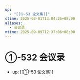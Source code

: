 ```yaml
---
up:
  - "[[①-53 论文集]]"
ctime: 2025-03-01T13:04:26+08:00
aliases:
  - 会议录
mtime: 2025-09-09T12:37:06+08:00
---
```


# ①-532 会议录

- up: [[①-53 论文集]]
